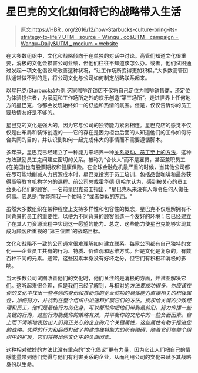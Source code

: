 # 星巴克的文化如何将它的战略带入生活

> 原文:[https://HBR . org/2016/12/how-Starbucks-culture-bring-its-strategy-to-life？UTM _ source = Wanqu . co&UTM _ campaign = Wanqu+Daily&UTM _ medium = website](https://hbr.org/2016/12/how-starbuckss-culture-brings-its-strategy-to-life?utm_source=wanqu.co&utm_campaign=Wanqu+Daily&utm_medium=website)

在大多数组织中，文化和战略倾向于在单独的对话中讨论。高管们知道文化很重要，消极的文化会损害公司业绩，但他们往往不知道该怎么办。或者，他们试图通过发起一项文化倡议来改善这种状况，“让工作场所变得更加积极。”大多数高管团队通常做不到的是，将公司文化与公司如何制定战略联系起来。

以星巴克(Starbucks)为例:这家咖啡连锁店不仅将自己定位为咖啡销售商，还定位为体验提供者，为家庭和工作场所之外的欢乐创造“第三场所”。走进世界上任何地方的星巴克，你都会发现始终如一的舒适和热情的氛围。但是，仅仅告诉你的员工要热情友好是不够的。

星巴克的文化是强大的，因为它与公司的独特能力紧密相连。星巴克店的感觉不仅仅是由布局和装饰创造的——它的存在是因为柜台后面的人知道他们的工作如何符合共同的目的，并认识到如何一起完成伟大的事情而不需要遵循脚本。

多年来，星巴克已经建立了一种能力来培养一种[关系驱动、员工至上的方法](http://panmore.com/starbucks-coffee-company-organizational-culture)，这种方法鼓励员工之间建立密切的关系。被称为“合伙人”而不是雇员，甚至兼职员工(在美国)也有股票期权和健康保险。在全球金融危机最严重的时候，当其他公司都在尽可能地削减人力资源成本时，星巴克投资于员工培训，包括品尝咖啡和最终获得高等教育机构学分的课程。前公司总裁霍华德·贝哈尔认为，感到被关心的员工会关心他们的顾客。一名前星巴克员工指出，“星巴克从来没有人命令任何人做任何事。它总是:“你能帮我一个忙吗？”或者类似的东西。"

虽然大多数组织在某种程度上支持多样性和包容性的概念，星巴克不仅理解拥有不同背景的员工的重要性，以便为不同背景的顾客创造一个友好的环境；它已经建立了在其人力资源流程中实现这一愿望的能力。总之，这些能力使星巴克能够实现其成为顾客所重视的“第三位置”的战略目标。

文化和战略不一致的公司通常很难理解如何建立联系。每家公司都有自己独特的文化——企业员工共有的行为、特质、价值观和思维方式。但是文化是复杂的，有数百种不同的元素。通常，这些因素本身没有好坏之分，但它们有积极和消极的影响。

当大多数公司试图改善他们的文化时，他们关注的是消极的方面，并试图解决它们。这听起来很合理，但是我们已经了解到，与相对的*方法要成功得多。你应该在你的文化中找出一些与你的身份和推动你的企业成功的具体能力直接相关的积极属性，加倍努力，并找到在整个组织中加速和扩展它们的方法。授权给关键的少数经理和员工，他们是最佳行为的化身，可以帮助你把他们带到最前沿。努力传播一些关键的行为，这些行为能使你的策略有效，并平衡你的文化中的一些负面因素。自上而下清晰地表达出人们真正关心的企业的几个关键属性，这些属性有助于推进您的战略。优秀的行为和品质打破了构建你独特能力的所有障碍，随着它们在整个组织中的扩展，它们将挤出你文化中的负面因素。*

这种相对微妙的方法比没有重点的“文化倡议”更有力量，因为它让人们把自己的情感能量带到他们觉得与他们有利害关系的企业，从而利用公司的文化来赋予其战略身份以生命。